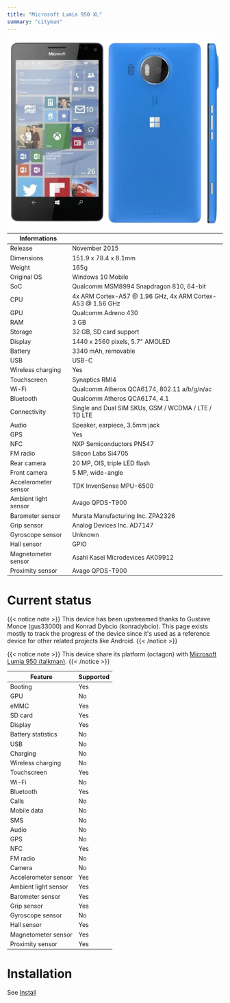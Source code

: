 ```yaml
---
title: "Microsoft Lumia 950 XL"
summary: "cityman"
---
```


![Microsoft Lumia 950 XL front](/img/cityman.png)

| Informations |   |
| ------------ | - |
| Release | November 2015 |
| Dimensions | 151.9 x 78.4 x 8.1mm |
| Weight | 165g |
| Original OS | Windows 10 Mobile |
| SoC | Qualcomm MSM8994 Snapdragon 810, 64-bit |
| CPU | 4x ARM Cortex-A57 @ 1.96 GHz, 4x ARM Cortex-A53 @ 1.56 GHz |
| GPU | Qualcomm Adreno 430 |
| RAM | 3 GB |
| Storage | 32 GB, SD card support |
| Display | 1440 x 2560 pixels, 5.7" AMOLED |
| Battery | 3340 mAh, removable |
| USB | USB-C |
| Wireless charging | Yes |
| Touchscreen | Synaptics RMI4 |
| Wi-Fi | Qualcomm Atheros QCA6174, 802.11 a/b/g/n/ac |
| Bluetooth | Qualcomm Atheros QCA6174, 4.1 |
| Connectivity | Single and Dual SIM SKUs, GSM / WCDMA / LTE / TD LTE |
| Audio | Speaker, earpiece, 3.5mm jack |
| GPS | Yes |
| NFC | NXP Semiconductors PN547 |
| FM radio | Silicon Labs Si4705 |
| Rear camera | 20 MP, OIS, triple LED flash |
| Front camera | 5 MP, wide-angle |
| Accelerometer sensor | TDK InvenSense MPU-6500 |
| Ambient light sensor | Avago QPDS-T900 |
| Barometer sensor | Murata Manufacturing Inc. ZPA2326 |
| Grip sensor | Analog Devices Inc. AD7147 |
| Gyroscope sensor | Unknown |
| Hall sensor | GPIO |
| Magnetometer sensor | Asahi Kasei Microdevices AK09912 |
| Proximity sensor | Avago QPDS-T900 |

# Current status

{{< notice note >}}
This device has been upstreamed thanks to Gustave Monce (gus33000) and Konrad Dybcio (konradybcio). This page exists mostly to track the progress of the device since it's used as a reference device for other related projects like Android.
{{< /notice >}}

{{< notice note >}}
This device share its platform (octagon) with [Microsoft Lumia 950 (talkman)](/devices/talkman).
{{< /notice >}}

| Feature | Supported |
| ------- | --------- |
| Booting | Yes |
| GPU | No |
| eMMC | Yes |
| SD card | Yes |
| Display | Yes |
| Battery statistics | No |
| USB | No |
| Charging | No |
| Wireless charging | No |
| Touchscreen | Yes |
| Wi-Fi | No |
| Bluetooth | Yes |
| Calls | No |
| Mobile data | No |
| SMS | No |
| Audio | No |
| GPS | No |
| NFC | Yes |
| FM radio | No |
| Camera | No |
| Accelerometer sensor | Yes |
| Ambient light sensor | Yes |
| Barometer sensor | Yes |
| Grip sensor | Yes |
| Gyroscope sensor | No |
| Hall sensor | Yes |
| Magnetometer sensor | Yes |
| Proximity sensor | Yes |

# Installation

See [Install](/install)
